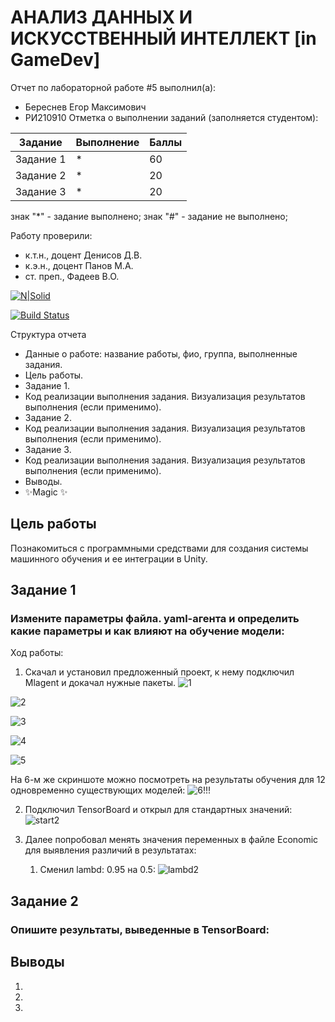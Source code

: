 # АНАЛИЗ ДАННЫХ И ИСКУССТВЕННЫЙ ИНТЕЛЛЕКТ [in GameDev]
Отчет по лабораторной работе #5 выполнил(а):
- Береснев Егор Максимович
- РИ210910
Отметка о выполнении заданий (заполняется студентом):

| Задание | Выполнение | Баллы |
| ------ | ------ | ------ |
| Задание 1 | * | 60 |
| Задание 2 | * | 20 |
| Задание 3 | * | 20 |

знак "*" - задание выполнено; знак "#" - задание не выполнено;

Работу проверили:
- к.т.н., доцент Денисов Д.В.
- к.э.н., доцент Панов М.А.
- ст. преп., Фадеев В.О.

[![N|Solid](https://cldup.com/dTxpPi9lDf.thumb.png)](https://nodesource.com/products/nsolid)

[![Build Status](https://travis-ci.org/joemccann/dillinger.svg?branch=master)](https://travis-ci.org/joemccann/dillinger)

Структура отчета

- Данные о работе: название работы, фио, группа, выполненные задания.
- Цель работы.
- Задание 1.
- Код реализации выполнения задания. Визуализация результатов выполнения (если применимо).
- Задание 2.
- Код реализации выполнения задания. Визуализация результатов выполнения (если применимо).
- Задание 3.
- Код реализации выполнения задания. Визуализация результатов выполнения (если применимо).
- Выводы.
- ✨Magic ✨

## Цель работы
Познакомиться с программными средствами для создания системы машинного обучения и ее интеграции в Unity.

## Задание 1
### Измените параметры файла. yaml-агента и определить какие параметры и как влияют на обучение модели:
Ход работы:
1) Скачал и установил предложенный проект, к нему подключил Mlagent и докачал нужные пакеты. 
![1](https://user-images.githubusercontent.com/113898917/204819183-b67ec5df-9396-4611-b3f6-28919184e651.png)


![2](https://user-images.githubusercontent.com/113898917/204819208-3eb8ecfe-b27a-4f59-90ca-253c568ba2df.png)


![3](https://user-images.githubusercontent.com/113898917/204819223-24e365cc-3ede-40f9-be11-8a2758d5fc95.png)


![4](https://user-images.githubusercontent.com/113898917/204819236-146d2c48-0041-40b3-bb10-b71fa7a1d683.png)


![5](https://user-images.githubusercontent.com/113898917/204819245-bb5d5ce1-5374-463f-aa47-6e34f4d1e8bf.png)

На 6-м же скриншоте можно посмотреть на результаты обучения для 12 одновременно существующих моделей:
![6!!!](https://user-images.githubusercontent.com/113898917/204819257-2c1f144b-dc59-44ed-b05f-3d773074d8ab.png)

2) Подключил TensorBoard и открыл для стандартных значений:
![start2](https://user-images.githubusercontent.com/113898917/204826862-2e91d56b-34b8-41f6-91ec-4fe7c168eea8.png)

3) Далее попробовал менять значения переменных в файле Economic для выявления различий в результатах:
   1. Сменил lambd: 0.95 на 0.5:
   ![lambd2](https://user-images.githubusercontent.com/113898917/204827273-43d86900-a9b6-4024-b897-4d39285e6d1c.png)



## Задание 2
### Опишите результаты, выведенные в TensorBoard:

## Выводы
   1. 
   2.  
   3. 
